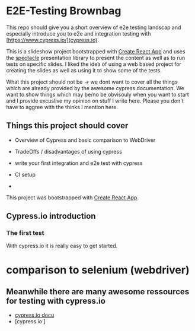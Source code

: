 # E2E-Testing Brownbag

This repo should give you a short overview of e2e testing landscap and especially introduce you to e2e and integration testing with [https://www.cypress.io/](cypress.io).

This is a slideshow project bootstrapped with [Create React App](https://github.com/facebookincubator/create-react-app) and uses the [spectacle](https://github.com/FormidableLabs/spectacle) presentation library to present the content as well as to run tests on specific slides. I liked the idea of using a web based project for creating the slides as well as using it to show some of the tests.

What this project should not be -> we dont want to cover all the things which are already provided by the awesome cypress documentation. We want to show things which may be/no be obvisouly when you want to start and I provide excuslive my opinion on stuff I write here. Please you don't have to aggree with the thinks I mention here.

## Things this project should cover

* Overview of Cypress and basic comparison to WebDriver
* TradeOffs / disadvantages of using cypress

* write your first integration and e2e test with cypress
* CI setup
*

This project was bootstrapped with [Create React App](https://github.com/facebookincubator/create-react-app).

## Cypress.io introduction

### The first test

With cypress.io it is really easy to get started.

# comparison to selenium (webdriver)

## Meanwhile there are many awesome ressources for testing with cypress.io

* [cypress.io docu]()
* [cypress.io ]
